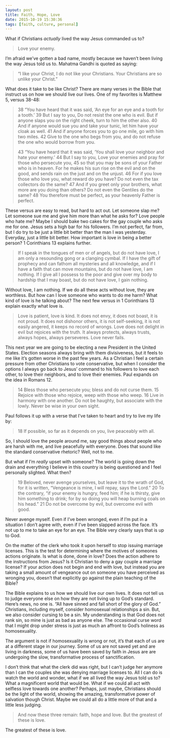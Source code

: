 ```yaml
---
layout: post
title: Faith, Hope, Love
date: 2015-10-19 15:30:36
tags: [faith, culture, personal]
---
```


What if Christians *actually* lived the way Jesus commanded us to? 

> Love your enemy. 

I’m afraid we’ve gotten a bad name, mostly because we haven’t been living the way Jesus told us to. Mahatma Gandhi is quoted as saying:

> “I like your Christ, I do not like your Christians. Your Christians are so unlike your Christ.”

What does it take to be like Christ? There are many verses in the Bible that instruct us on how we should live our lives. One of my favorites is Matthew 5, versus 38-48:

> 38 “You have heard that it was said, ‘An eye for an eye and a tooth for a tooth.’ 39 But I say to you, Do not resist the one who is evil. But if anyone slaps you on the right cheek, turn to him the other also. 40 And if anyone would sue you and take your tunic, let him have your cloak as well. 41 And if anyone forces you to go one mile, go with him two miles. 42 Give to the one who begs from you, and do not refuse the one who would borrow from you.
> 
> 43 “You have heard that it was said, ‘You shall love your neighbor and hate your enemy.’ 44 But I say to you, Love your enemies and pray for those who persecute you, 45 so that you may be sons of your Father who is in heaven. For he makes his sun rise on the evil and on the good, and sends rain on the just and on the unjust. 46 For if you love those who love you, what reward do you have? Do not even the tax collectors do the same? 47 And if you greet only your brothers, what more are you doing than others? Do not even the Gentiles do the same? 48 You therefore must be perfect, as your heavenly Father is perfect.
 
These versus are easy to read, but hard to act out. Let someone slap me? Let someone sue me and give him more than what he asks for? Love people who hate me? Maybe I should bake two cakes for the gay couple who asks me for one. Jesus sets a high bar for his followers. I’m not perfect, far from, but I do try to be just a little bit better than the man I was yesterday. Everyday, just a little bit better. How important is love in being a better person? 1 Corinthians 13 explains further. 

> If I speak in the tongues of men or of angels, but do not have love, I am only a resounding gong or a clanging cymbal.
> If I have the gift of prophecy and can fathom all mysteries and all knowledge, and if I have a faith that can move mountains, but do not have love, I am nothing.
> If I give all I possess to the poor and give over my body to hardship that I may boast, but do not have love, I gain nothing.

Without love, I am nothing. If we do all these acts without love, they are worthless. But how can I love someone who wants to do me harm? What kind of love is he talking about? The next few versus in 1 Corinthians 13 explain exactly what love is. 

> Love is patient, love is kind. It does not envy, it does not boast, it is not proud.
> It does not dishonor others, it is not self-seeking, it is not easily angered, it keeps no record of wrongs.
> Love does not delight in evil but rejoices with the truth.
> It always protects, always trusts, always hopes, always perseveres.
> Love never fails.

This next year we are going to be electing a new President in the United States. Election seasons always bring with them divisiveness, but it feels to me like it’s gotten worse in the past few years. As a Christian I feel a certain pressure from other Christians to vote conservative, but when I consider the options I always go back to Jesus’ command to his followers to love each other, to love their neighbors, and to love their enemies. Paul expands on the idea in Romans 12.

> 14 Bless those who persecute you; bless and do not curse them. 15 Rejoice with those who rejoice, weep with those who weep. 16 Live in harmony with one another. Do not be haughty, but associate with the lowly. Never be wise in your own sight.   

Paul follows it up with a verse that I’ve taken to heart and try to live my life by:

> 18 If possible, so far as it depends on you, live peaceably with all.

So, I should love the people around me, say good things about people who are harsh with me, and live peacefully with everyone.  Does that sound like the standard conservative rhetoric? Well, not to me.

But what if I’m *really* upset with someone? The world is going down the drain and everything I believe in this country is being  questioned and I feel personally slighted. What then?

> 19 Beloved, never avenge yourselves, but leave it to the wrath of God, for it is written, “Vengeance is mine, I will repay, says the Lord.” 20 To the contrary, “if your enemy is hungry, feed him; if he is thirsty, give him something to drink; for by so doing you will heap burning coals on his head.” 21 Do not be overcome by evil, but overcome evil with good.

Never avenge myself. Even if I’ve been wronged, even if I’m put in a situation I don’t agree with, even if I’ve been slapped across the face. It’s not up to me to take an eye for an eye. The Bible very clearly says that is up to God. 

On the matter of the clerk who took it upon herself to stop issuing marriage licenses. This is the test for determining where the motives of someones actions originate. Is what is done, done in love? Does the action adhere to the instructions from Jesus? Is it Christian to deny a gay couple a marriage license? If your action does not begin and end with love, but instead you are taking a small amount of vengeance out on someone you have perceived as wronging you, doesn’t that explicitly go against the plain teaching of the Bible? 

The Bible explains to us how we should live our own lives. It does not tell us to judge everyone else on how they are not living up to God’s standard. Here’s news, no one is. “All have sinned and fall short of the glory of God.” Christians, including myself, consider homosexual relationships a sin. But, we also consider cursing to be a sin. My understanding is that God does not rank sin, so mine is just as bad as anyone else. The occasional curse word that I might drop under stress is just  as much an affront to God’s holiness as homosexuality. 

The argument is not if homosexuality is wrong or not, it’s that each of us are at a different stage in our journey. Some of us are not saved yet and are living in darkness, some of us have been saved by faith in Jesus are are undergoing the slow, transformative process of sanctification. 

I don’t think that what the clerk did was right, but I can’t judge her anymore than I can the couples she was denying marriage licenses to. All I can do is watch the world and wonder, what if we all lived the way Jesus told us to? What a magnificent world that would be. What if we could all act with selfless love towards one another? Perhaps, just maybe, Christians should be the light of the world, showing the amazing, transformative power of salvation though Christ. Maybe we could all do a little more of that and a little less judging. 

> And now these three remain: faith, hope and love. But the greatest of these is love.

The greatest of these is love.

